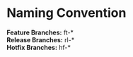 # Naming Convention  
**Feature Branches:** ft-*  
**Release Branches:** rl-*  
**Hotfix  Branches:** hf-*  
